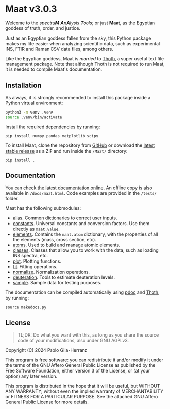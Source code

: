 # Maat v3.0.3

Welcome to the *spectru**M** **A**n**A**lysis **T**ools*; or just **Maat**, as the Egyptian goddess of truth, order, and justice.  

Just as an Egyptian goddess fallen from the sky, this Python package makes my life easier when analyzing scientific data, such as experimental INS, FTIR and Raman CSV data files, among others.

Like the Egyptian goddess, Maat is *married* to [Thoth](https://github.com/pablogila/Thoth), a super useful text file management package.
Note that although Thoth is not required to run Maat, it is needed to compile Maat's documentation.  


## Installation

As always, it is strongly recommended to install this package inside a Python virtual environment:  
```bash
python3 -m venv .venv
source .venv/bin/activate
```

Install the required dependencies by running:  
```shell
pip install numpy pandas matplotlib scipy
```

To install Maat, clone the repository from [GitHub](https://github.com/pablogila/Maat/) or download the [latest stable release](https://github.com/pablogila/Maat/tags)  as a ZIP and run inside the `/Maat/` directory:  
```shell
pip install .
```


## Documentation

You can [check the latest documentation online](https://pablogila.github.io/Maat/).
An offline copy is also available in `/docs/maat.html`.
Code examples are provided in the `/tests/` folder.  

Maat has the following submodules:

- [alias](https://pablogila.github.io/Maat/maat/alias.html). Common dictionaries to correct user inputs.
- [constants](https://pablogila.github.io/Maat/maat/constants.html). Universal constants and conversion factors. Use them directly as `maat.value`.
- [elements](https://pablogila.github.io/Maat/maat/elements.html). Contains the `maat.atom` dictionary, with the properties of all the elements (mass, cross section, etc).
- [atoms](https://pablogila.github.io/Maat/maat/atoms.html). Used to build and manage atomic elements.
- [classes](https://pablogila.github.io/Maat/maat/classes.html). Classes that allow you to work with the data, such as loading INS spectra, etc.
- [plot](https://pablogila.github.io/Maat/maat/plot.html). Plotting functions.
- [fit](https://pablogila.github.io/Maat/maat/fit.html). Fitting operations.
- [normalize](https://pablogila.github.io/Maat/maat/normalize.html). Normalization operations.
- [deuteration](https://pablogila.github.io/Maat/maat/deuteration.html). Tools to estimate deuteration levels.
- [sample](https://pablogila.github.io/Maat/maat/sample.html). Sample data for testing purposes.

The documentation can be compiled automatically using [pdoc](https://pdoc.dev/) and [Thoth](https://github.com/pablogila/Thoth), by running:
```shell
source makedocs.py
```


## License

> TL;DR: Do what you want with this, as long as you share the source code of your modifications, also under GNU AGPLv3.  

Copyright (C) 2024  Pablo Gila-Herranz

This program is free software: you can redistribute it and/or modify
it under the terms of the GNU Affero General Public License as published
by the Free Software Foundation, either version 3 of the License, or
(at your option) any later version.

This program is distributed in the hope that it will be useful,
but WITHOUT ANY WARRANTY; without even the implied warranty of
MERCHANTABILITY or FITNESS FOR A PARTICULAR PURPOSE.
See the attached GNU Affero General Public License for more details.
